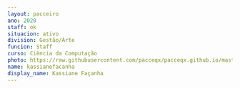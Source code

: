 ```yaml
---
layout: pacceiro
ano: 2020
staff: ok
situacion: ativo
division: Gestão/Arte
funcion: Staff
curso: Ciência da Computação
photo: https://raw.githubusercontent.com/pacceqx/pacceqx.github.io/master/assets/pic/bolsistas/kassi.png
name: kassianefacanha
display_name: Kassiane Façanha
---
```


